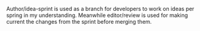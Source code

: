 Author/idea-sprint is used as a branch for developers to work on ideas per spring in my understanding. Meanwhile editor/review is used for making current the changes from the sprint before merging them.

